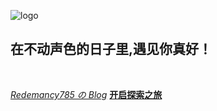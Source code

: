![logo](https://happymrli.github.io/2022/03/06/%E4%BA%91%E7%AB%AF%E5%9B%BE%E5%BA%93/%E5%9B%BE%E7%89%873.png)

## 在不动声色的日子里,遇见你真好！



​      

[*Redemancy785 の Blog*](https://happymrli.github.io/)
[**开启探索之旅**](README.md)

